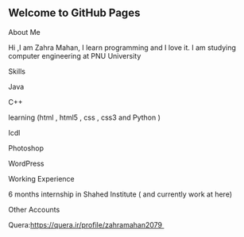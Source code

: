 ## Welcome to GitHub Pages
About Me

Hi ,I am Zahra Mahan, I learn programming and I love it. I am studying computer engineering at PNU University

Skills

Java

C++

learning (html , html5 , css , css3 and Python )

Icdl

Photoshop

WordPress



Working Experience

6 months internship in Shahed Institute ( and currently work at here)

Other Accounts

Quera:https://quera.ir/profile/zahramahan2079 

